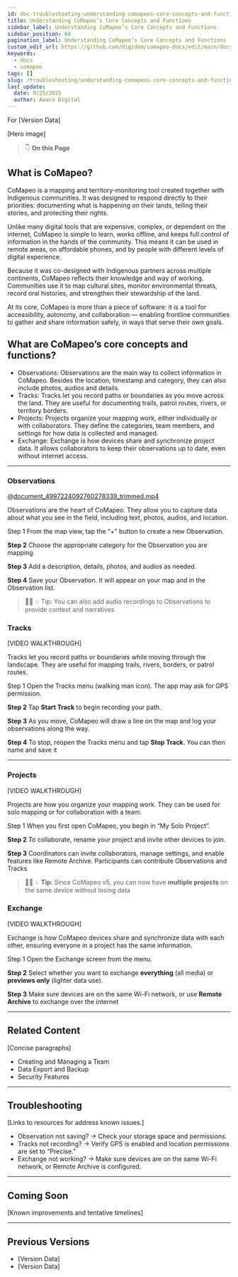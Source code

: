 ```yaml
---
id: doc-troubleshooting-understanding-comapeos-core-concepts-and-functions
title: Understanding CoMapeo’s Core Concepts and Functions
sidebar_label: Understanding CoMapeo’s Core Concepts and Functions
sidebar_position: 64
pagination_label: Understanding CoMapeo’s Core Concepts and Functions
custom_edit_url: https://github.com/digidem/comapeo-docs/edit/main/docs/troubleshooting/understanding-comapeos-core-concepts-and-functions.md
keywords:
  - docs
  - comapeo
tags: []
slug: /troubleshooting/understanding-comapeos-core-concepts-and-functions
last_update:
  date: 9/25/2025
  author: Awana Digital
---
```

For [Version Data]


[Hero image]


> 👇 **On this Page**


## What is CoMapeo?


CoMapeo is a mapping and territory-monitoring tool created together with Indigenous communities. It was designed to respond directly to their priorities: documenting what is happening on their lands, telling their stories, and protecting their rights.


Unlike many digital tools that are expensive, complex, or dependent on the internet, CoMapeo is simple to learn, works offline, and keeps full control of information in the hands of the community. This means it can be used in remote areas, on affordable phones, and by people with different levels of digital experience.


Because it was co-designed with Indigenous partners across multiple continents, CoMapeo reflects their knowledge and way of working. Communities use it to map cultural sites, monitor environmental threats, record oral histories, and strengthen their stewardship of the land.


At its core, CoMapeo is more than a piece of software: it is a tool for accessibility, autonomy, and collaboration — enabling frontline communities to gather and share information safely, in ways that serve their own goals.


## What are CoMapeo’s core concepts and functions?

- Observations: Observations are the main way to collect information in CoMapeo. Besides the location, timestamp and category, they can also include photos, audios and details.
- Tracks: Tracks let you record paths or boundaries as you move across the land. They are useful for documenting trails, patrol routes, rivers, or territory borders.
- Projects: Projects organize your mapping work, either individually or with collaborators. They define the categories, team members, and settings for how data is collected and managed.
- Exchange: Exchange is how devices share and synchronize project data. It allows collaborators to keep their observations up to date, even without internet access.

---


### Observations


@[document_4997224092760278339_trimmed.mp4](https://drive.google.com/file/d/14l9AjdANFSzhtCC94h0DHw2Xolt11_Yq/view?usp=drive_link)


Observations are the heart of CoMapeo. They allow you to capture data about what you see in the field, including text, photos, audios, and location.


Step 1 From the map view, tap the “+” button to create a new Observation.


**Step 2** Choose the appropriate category for the Observation you are mapping.


**Step 3** Add a description, details, photos, and audios as needed.


**Step 4** Save your Observation. It will appear on your map and in the Observation list.


> 💁🏽 💡 Tip: You can also add audio recordings to Observations to provide context and narratives


### Tracks


[VIDEO WALKTHROUGH]


Tracks let you record paths or boundaries while moving through the landscape. They are useful for mapping trails, rivers, borders, or patrol routes.


Step 1 Open the Tracks menu (walking man icon). The app may ask for GPS permission.


**Step 2** Tap **Start Track** to begin recording your path.


**Step 3** As you move, CoMapeo will draw a line on the map and log your observations along the way.


**Step 4** To stop, reopen the Tracks menu and tap **Stop Track**. You can then name and save it


---


### Projects


[VIDEO WALKTHROUGH]


Projects are how you organize your mapping work. They can be used for solo mapping or for collaboration with a team.


Step 1 When you first open CoMapeo, you begin in “My Solo Project”.


**Step 2** To collaborate, rename your project and invite other devices to join.


**Step 3** Coordinators can invite collaborators, manage settings, and enable features like Remote Archive. Participants can contribute Observations and Tracks


> 💁🏽 💡 **Tip**: Since CoMapeo v5, you can now have **multiple projects** on the same device without losing data


### Exchange


[VIDEO WALKTHROUGH]


Exchange is how CoMapeo devices share and synchronize data with each other, ensuring everyone in a project has the same information.


Step 1 Open the Exchange screen from the menu.


**Step 2** Select whether you want to exchange **everything** (all media) or **previews only** (lighter data use).


**Step 3** Make sure devices are on the same Wi-Fi network, or use **Remote Archive** to exchange over the internet


---


## Related Content


[Concise paragraphs]

- Creating and Managing a Team
- Data Export and Backup
- Security Features

---


## Troubleshooting


[Links to resources for address known issues.]

- Observation not saving? → Check your storage space and permissions.
- Tracks not recording? → Verify GPS is enabled and location permissions are set to “Precise.”
- Exchange not working? → Make sure devices are on the same Wi-Fi network, or Remote Archive is configured.

---


## Coming Soon


[Known improvements and tentative timelines]


---


## Previous Versions

- [Version Data]
- [Version Data]
